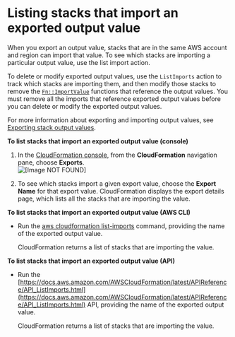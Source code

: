 # Listing stacks that import an exported output value<a name="using-cfn-stack-imports"></a>

When you export an output value, stacks that are in the same AWS account and region can import that value\. To see which stacks are importing a particular output value, use the list import action\.

To delete or modify exported output values, use the `ListImports` action to track which stacks are importing them, and then modify those stacks to remove the [`Fn::ImportValue`](intrinsic-function-reference-importvalue.md) functions that reference the output values\. You must remove all the imports that reference exported output values before you can delete or modify the exported output values\.

For more information about exporting and importing output values, see [Exporting stack output values](using-cfn-stack-exports.md)\.

**To list stacks that import an exported output value \(console\)**

1. In the [CloudFormation console](https://console.aws.amazon.com/cloudformation), from the **CloudFormation** navigation pane, choose **Exports**\.  
![\[Image NOT FOUND\]](http://docs.aws.amazon.com/AWSCloudFormation/latest/UserGuide/images/console-exports.png)

1. To see which stacks import a given export value, choose the **Export Name** for that export value\. CloudFormation displays the export details page, which lists all the stacks that are importing the value\.

**To list stacks that import an exported output value \(AWS CLI\)**
+ Run the [aws cloudformation list\-imports](https://docs.aws.amazon.com/cli/latest/reference/cloudformation/list-imports.html) command, providing the name of the exported output value\.

  CloudFormation returns a list of stacks that are importing the value\.

**To list stacks that import an exported output value \(API\)**
+ Run the [https://docs.aws.amazon.com/AWSCloudFormation/latest/APIReference/API_ListImports.html](https://docs.aws.amazon.com/AWSCloudFormation/latest/APIReference/API_ListImports.html) API, providing the name of the exported output value\.

  CloudFormation returns a list of stacks that are importing the value\.